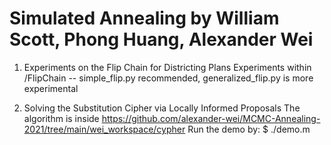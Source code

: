 # Simulated Annealing by William Scott, Phong Huang, Alexander Wei

1. Experiments on the Flip Chain for Districting Plans
Experiments within /FlipChain -- simple_flip.py recommended, generalized_flip.py is more experimental

3. Solving the Substitution Cipher via Locally Informed Proposals
The algorithm is inside
https://github.com/alexander-wei/MCMC-Annealing-2021/tree/main/wei_workspace/cypher
Run the demo by: $ ./demo.m
